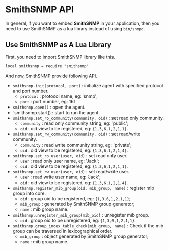 SmithSNMP API
=============

In general, if you want to embed **SmithSNMP** in your application, then you
need to use SmithSNMP as a lua library instead of using `bin/snmpd`.

Use SmithSNMP as A Lua Library
------------------------------

First, you need to import SmithSNMP library like this.

    local smithsnmp = require "smithsnmp"

And now, SmithSNMP provide following API.

- `smithsnmp.init(protocol, port)` : initialize agent with specified protocol and port number.
  - `protocol` : protocol name, eg: 'snmp';
  - `port` : port number, eg: 161.
- `smithsnmp.open()` : open the agent.
- `smithsnmp.start() : start to run the agent.
- `smithsnmp.set_ro_community(community, oid)` : set read only community.
  - `community` : read only community string, eg: 'public';
  - `oid` : oid view to be registered, eg: `{1,3,6,1,2,1,1}`.
- `smithsnmp.set_rw_community(community, oid)` : set read/write community.
  - `community` : read write community string, eg: 'private';
  - `oid` : oid view to be registered, eg: `{1,3,6,1,2,1,4}`.
- `smithsnmp.set_ro_user(user, oid)` : set read only user.
  - `user` : read only user name, eg: 'Jack';
  - `oid` : oid view to be registered, eg: `{1,3,6,1,2,1,1}`.
- `smithsnmp.set_rw_user(user, oid)` : set read/write user.
  - `user` : read write user name, eg: 'Jack';
  - `oid` : oid view to be registered, eg: `{1,3,6,1,2,1,4}`.
- `smithsnmp.register_mib_group(oid, mib_group, name)` : register mib group into core.
  - `oid` : group oid to be registered, eg: `{1,3,6,1,2,1,1}`;
  - `mib_group` : generated by SmithSNMP group generator;
  - `name` : mib group name.
- `smithsnmp.unregister_mib_group(mib_oid)` : unregister mib group.
  - `oid` : group oid to be unregistered, eg: `{1,3,6,1,2,1,1}`.
- `smithsnmp.group_index_table_check(mib_group, name)` : Check if the mib group can be traversed in lexicographical order.
  - `mib_group` : object generated by SmithSNMP group generator;
  - `name` : mib group name.
